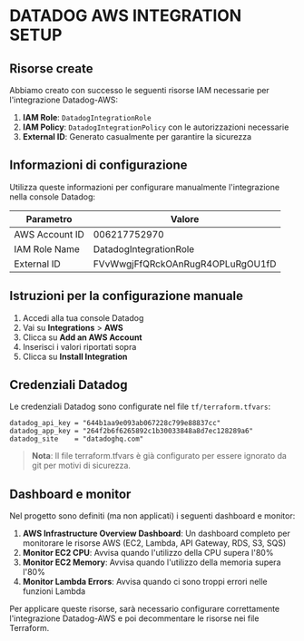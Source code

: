 # DATADOG AWS INTEGRATION SETUP

## Risorse create

Abbiamo creato con successo le seguenti risorse IAM necessarie per l'integrazione Datadog-AWS:

1. **IAM Role**: `DatadogIntegrationRole`
2. **IAM Policy**: `DatadogIntegrationPolicy` con le autorizzazioni necessarie
3. **External ID**: Generato casualmente per garantire la sicurezza

## Informazioni di configurazione

Utilizza queste informazioni per configurare manualmente l'integrazione nella console Datadog:

| Parametro | Valore |
|-----------|--------|
| AWS Account ID | 006217752970 |
| IAM Role Name | DatadogIntegrationRole |
| External ID | FVvWwgjFfQRckOAnRugR4OPLuRgOU1fD |

## Istruzioni per la configurazione manuale

1. Accedi alla tua console Datadog
2. Vai su **Integrations** > **AWS**
3. Clicca su **Add an AWS Account**
4. Inserisci i valori riportati sopra
5. Clicca su **Install Integration**

## Credenziali Datadog

Le credenziali Datadog sono configurate nel file `tf/terraform.tfvars`:

```
datadog_api_key = "644b1aa9e093ab067228c799e88837cc"
datadog_app_key = "264f2b6f6265892c1b30033848a8d7ec128289a6"
datadog_site    = "datadoghq.com"
```

> **Nota**: Il file terraform.tfvars è già configurato per essere ignorato da git per motivi di sicurezza.

## Dashboard e monitor

Nel progetto sono definiti (ma non applicati) i seguenti dashboard e monitor:

1. **AWS Infrastructure Overview Dashboard**: Un dashboard completo per monitorare le risorse AWS (EC2, Lambda, API Gateway, RDS, S3, SQS)
2. **Monitor EC2 CPU**: Avvisa quando l'utilizzo della CPU supera l'80%
3. **Monitor EC2 Memory**: Avvisa quando l'utilizzo della memoria supera l'80%
4. **Monitor Lambda Errors**: Avvisa quando ci sono troppi errori nelle funzioni Lambda

Per applicare queste risorse, sarà necessario configurare correttamente l'integrazione Datadog-AWS e poi decommentare le risorse nei file Terraform. 